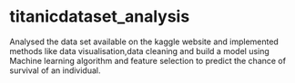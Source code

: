 # titanicdataset_analysis
 Analysed the data set available on the kaggle website and implemented methods like data visualisation,data cleaning and  build a model using Machine learning algorithm and feature selection to predict the chance of survival of an individual.
